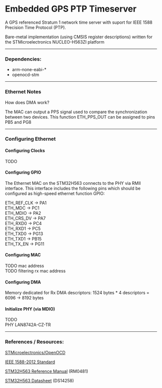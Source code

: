 # Embedded GPS PTP Timeserver

A GPS referenced Stratum 1 network time server with suport for IEEE 1588 Precision Time Protocol (PTP).

Bare-metal implementation (using CMSIS register descriptions) written for the STMicroelectronics NUCLEO-H563ZI platform

---

### Dependencies:

* arm-none-eabi-*
* openocd-stm

---

### Ethernet Notes

How does DMA work?

The MAC can output a PPS signal used to compare the synchronization between two devices. This function ETH_PPS_OUT can be assigned to pins PB5 and PG8

---

### Configuring Ethernet

#### Configuring Clocks
TODO

#### Configuring GPIO
The Ethernet MAC on the STM32H563 connects to the PHY via RMII interface. This interface includes the following pins which should be configured as high-speed ethernet function GPIO:

ETH_REF_CLK -> PA1 \
ETH_MDC     -> PC1 \
ETH_MDIO    -> PA2 \
ETH_CRS_DV  -> PA7 \
ETH_RXD0    -> PC4 \
ETH_RXD1    -> PC5 \
ETH_TXD0    -> PG13 \
ETH_TXD1    -> PB15 \
ETH_TX_EN   -> PG11

#### Configuring MAC

TODO mac address \
TODO filtering rx mac address

#### Configuring DMA
Memory dedicated for Rx DMA descriptors:
1524 bytes * 4 descriptors = 6096 -> 8192 bytes

#### Initialize PHY (via MDIO)
TODO \
PHY LAN8742A-CZ-TR


---

### References / Resources:

[STMicroelectronics/OpenOCD](https://github.com/STMicroelectronics/OpenOCD)

[IEEE 1588-2012 Standard](https://standards.ieee.org/ieee/1588/4355/)

[STM32H563 Reference Manual](https://www.st.com/resource/en/reference_manual/rm0481-stm32h52333xx-stm32h56263xx-and-stm32h573xx-armbased-32bit-mcus-stmicroelectronics.pdf) (RM0481)

[STM32H563 Datasheet](https://www.st.com/resource/en/datasheet/stm32h562ag.pdf) (DS14258)

